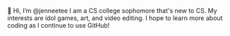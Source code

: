  👋 Hi, I’m @jenneetee
I am a CS college sophomore that's new to CS. My interests are idol games,
art, and video editing. I hope to learn more about coding as I continue to use GitHub!

<!---
jenneetee/jenneetee is a ✨ special ✨ repository because its `README.md` (this file) appears on your GitHub profile.
You can click the Preview link to take a look at your changes.
--->
